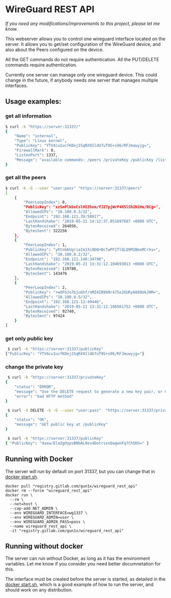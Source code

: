 # WireGuard REST API

*If you need any modifications/improvements to this project, please let me know.*

This webserver allows you to control one wireguard interface located on the server. It allows you to get/set configuration of the WireGuard device, and also about the Peers configured on the device.

All the GET commands do not require authentication. All the PUT/DELETE commands require authentication.

Currently one server can manage only one wireguard device. This could change in the future, if anybody needs one server that manages multiple interfaces.

## Usage examples:

### get all information
```bash
$ curl -k "https://server:31337/"
{
    "Name": "internal",
    "Type": "Linux kernel",
    "PublicKey": "YTV4cu1ucfKDej2SqRX91ldU7uT9S+s96/RFJmuwyjg=",
    "FirewallMark": 0,
    "ListenPort": 1337,
    "Message": "available commands: /peers /privateKey /publicKey /listenPort"
}
```

### get all the peers
```bash
$ curl -k -G --user "user:pass" "https://server:31337/peers"
[
    {
        "PeerLoopIndex": 0,
        "PublicKey": "xzSmPlkbxCslHIZhon/fJZ7pjWrP4HSlSh2h1He/BCg=",
        "AllowedIPs": "10.100.0.3/32",
        "Endpoint": "192.168.121.39:58917",
        "LastHandshake": "2019-05-21 14:12:37.051697687 +0000 UTC",
        "BytesReceived": 264056,
        "BytesSent": 322256
    },
    {
        "PeerLoopIndex": 1,
        "PublicKey": "yKtnb6UgriaIm1Xi9DQ+BcTwPFITlQLQ9M2BmxMCrhs=",
        "AllowedIPs": "10.100.0.2/32",
        "Endpoint": "192.168.121.148:34790",
        "LastHandshake": "2019-05-21 13:31:12.104693013 +0000 UTC",
        "BytesReceived": 119780,
        "BytesSent": 143476
    },
    {
        "PeerLoopIndex": 2,
        "PublicKey": "+wOFGJo7bjuGhf/nMZ4IB9bNr475x2GURy6089UkJHM=",
        "AllowedIPs": "10.100.0.5/32",
        "Endpoint": "192.168.121.12:49446",
        "LastHandshake": "2019-05-21 13:31:12.186561752 +0000 UTC",
        "BytesReceived": 92740,
        "BytesSent": 97424
    }
]
```

### get only public key
```bash
 $ curl -k "https://server:31337/publicKey"
{"PublicKey": "YTV4cu1ucfKDej2SqRX91ldU7uT9S+s96/RFJmuwyjg="}
```

### change the private key
```bash
 $ curl -k "https://server:31337/privateKey"
{
    "status": "ERROR",
    "message": "Use the DELETE request to generate a new key pair, or GET the /publicKey",
    "error": "bad HTTP method"
}

 $ curl -X DELETE -k -G --user "user:pass"  "https://server:31337/privateKey"
{
    "status": "OK",
    "message": "GET public key at /publicKey"
}

 $ curl -k "https://server:31337/publicKey"           
{ "PublicKey": "daxw/ElaZgOypvBNbAL8es4DotrsxnQagwnFq7Ch5DU=" }
```

## Running with Docker

The server will run by default on port 31337, but you can change that in [docker start.sh](https://gitlab.com/gun1x/wireguard_rest_api/blob/master/start.sh).

```
docker pull "registry.gitlab.com/gun1x/wireguard_rest_api"
docker rm --force "wireguard_rest_api"
docker run \
  --rm \
  --net=host \
  --cap-add NET_ADMIN \
  --env WIREGUARD_INTERFACE=wg1337 \
  --env WIREGUARD_ADMIN=user \
  --env WIREGUARD_ADMIN_PASS=pass \
  --name wireguard_rest_api \
  -it "registry.gitlab.com/gun1x/wireguard_rest_api"
```

## Running without docker

The server can run without Docker, as long as it has the environment variables. Let me know if you consider you need better documnetation for this.

The interface must be created before the server is started, as detailed in the [docker start.sh](https://gitlab.com/gun1x/wireguard_rest_api/blob/master/start.sh), which is a good example of how to run the server, and should work on any distribution.
